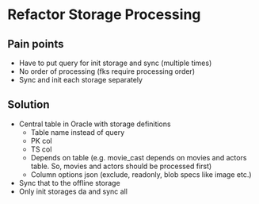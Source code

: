 # Refactor Storage Processing

## Pain points

- Have to put query for init storage and sync (multiple times)
- No order of processing (fks require processing order)
- Sync and init each storage separately

## Solution

- Central table in Oracle with storage definitions
  - Table name instead of query
  - PK col
  - TS col
  - Depends on table (e.g. movie_cast depends on movies and actors table. So, movies and actors should be processed first)
  - Column options json (exclude, readonly, blob specs like image etc.)
- Sync that to the offline storage
- Only init storages da and sync all
